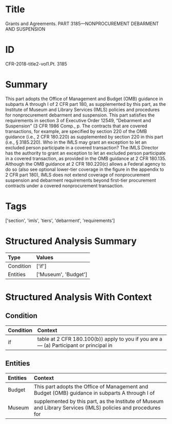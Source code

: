 # Title

 Grants and Agreements. PART 3185—NONPROCUREMENT DEBARMENT AND SUSPENSION


# ID

 CFR-2018-title2-vol1.Pt. 3185


# Summary

This part adopts the Office of Management and Budget (OMB) guidance in subparts A through I of 2 CFR part 180, as supplemented by this part, as the Institute of Museum and Library Services (IMLS) policies and procedures for nonprocurement debarment and suspension.
This part satisfies the requirements in section 3 of Executive Order 12549, &#8220;Debarment and Suspension&#8221; (3 CFR 1986 Comp., p.
The contracts that are covered transactions, for example, are specified by section 220 of the OMB guidance (i.e., 2 CFR 180.220) as supplemented by section 220 in this part (i.e., &#167;&#8201;3185.220).
Who in the IMLS may grant an exception to let an excluded person participate in a covered transaction?
The IMLS Director has the authority to grant an exception to let an excluded person participate in a covered transaction, as provided in the OMB guidance at 2 CFR 180.135.
Although the OMB guidance at 2 CFR 180.220(c) allows a Federal agency to do so (also see optional lower-tier coverage in the figure in the appendix to 2 CFR part 180), IMLS does not extend coverage of nonprocurement suspension and debarment requirements beyond first-tier procurement contracts under a covered nonprocurement transaction.


# Tags

['section', 'imls', 'tiers', 'debarment', 'requirements']


# Structured Analysis Summary

| Type      | Values               |
|:----------|:---------------------|
| Condition | ['if']               |
| Entities  | ['Museum', 'Budget'] |


# Structured Analysis With Context

 


## Condition

| Condition   | Context                                                                                     |
|:------------|:--------------------------------------------------------------------------------------------|
| if          | table at 2 CFR 180.100(b)) apply to you if you are a&#8212; (a) Participant or principal in |


## Entities

| Entities   | Context                                                                                                       |
|:-----------|:--------------------------------------------------------------------------------------------------------------|
| Budget     | This part adopts the Office of Management and  Budget (OMB) guidance in subparts A through I of               |
| Museum     | supplemented by this part, as the Institute of Museum and Library Services (IMLS) policies and procedures for |


